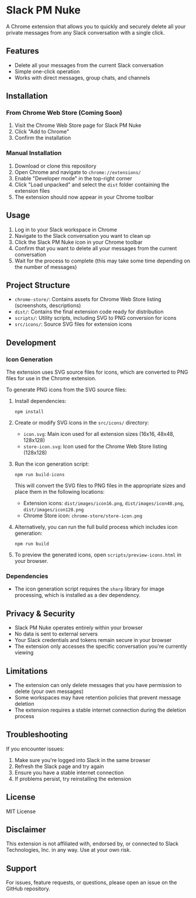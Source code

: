# Slack PM Nuke

A Chrome extension that allows you to quickly and securely delete all your private messages from any Slack conversation with a single click.

## Features

- Delete all your messages from the current Slack conversation
- Simple one-click operation
- Works with direct messages, group chats, and channels

## Installation

### From Chrome Web Store (Coming Soon)

1. Visit the Chrome Web Store page for Slack PM Nuke
2. Click "Add to Chrome"
3. Confirm the installation

### Manual Installation

1. Download or clone this repository
2. Open Chrome and navigate to `chrome://extensions/`
3. Enable "Developer mode" in the top-right corner
4. Click "Load unpacked" and select the `dist` folder containing the extension files
5. The extension should now appear in your Chrome toolbar

## Usage

1. Log in to your Slack workspace in Chrome
2. Navigate to the Slack conversation you want to clean up
3. Click the Slack PM Nuke icon in your Chrome toolbar
4. Confirm that you want to delete all your messages from the current conversation
5. Wait for the process to complete (this may take some time depending on the number of messages)

## Project Structure

- `chrome-store/`: Contains assets for Chrome Web Store listing (screenshots, descriptions)
- `dist/`: Contains the final extension code ready for distribution
- `scripts/`: Utility scripts, including SVG to PNG conversion for icons
- `src/icons/`: Source SVG files for extension icons

## Development

### Icon Generation

The extension uses SVG source files for icons, which are converted to PNG files for use in the Chrome extension.

To generate PNG icons from the SVG source files:

1. Install dependencies:

   ```
   npm install
   ```

2. Create or modify SVG icons in the `src/icons/` directory:

   - `icon.svg`: Main icon used for all extension sizes (16x16, 48x48, 128x128)
   - `store-icon.svg`: Icon used for the Chrome Web Store listing (128x128)

3. Run the icon generation script:

   ```
   npm run build-icons
   ```

   This will convert the SVG files to PNG files in the appropriate sizes and place them in the following locations:

   - Extension icons: `dist/images/icon16.png`, `dist/images/icon48.png`, `dist/images/icon128.png`
   - Chrome Store icon: `chrome-store/store-icon.png`

4. Alternatively, you can run the full build process which includes icon generation:

   ```
   npm run build
   ```

5. To preview the generated icons, open `scripts/preview-icons.html` in your browser.

### Dependencies

- The icon generation script requires the `sharp` library for image processing, which is installed as a dev dependency.

## Privacy & Security

- Slack PM Nuke operates entirely within your browser
- No data is sent to external servers
- Your Slack credentials and tokens remain secure in your browser
- The extension only accesses the specific conversation you're currently viewing

## Limitations

- The extension can only delete messages that you have permission to delete (your own messages)
- Some workspaces may have retention policies that prevent message deletion
- The extension requires a stable internet connection during the deletion process

## Troubleshooting

If you encounter issues:

1. Make sure you're logged into Slack in the same browser
2. Refresh the Slack page and try again
3. Ensure you have a stable internet connection
4. If problems persist, try reinstalling the extension

## License

MIT License

## Disclaimer

This extension is not affiliated with, endorsed by, or connected to Slack Technologies, Inc. in any way. Use at your own risk.

## Support

For issues, feature requests, or questions, please open an issue on the GitHub repository.

